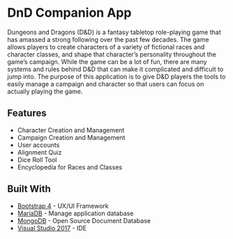 # DnD Companion App

Dungeons and Dragons (D&D) is a fantasy tabletop role-playing game that has amassed a strong following over the past few decades. The game allows players to create characters of a variety of fictional races and character classes, and shape that character’s personality throughout the game’s campaign. While the game can be a lot of fun, there are many systems and rules behind D&D that can make it complicated and difficult to jump into. The purpose of this application is to give D&D players the tools to easily manage a campaign and character so that users can focus on actually playing the game.

## Features
* Character Creation and Management
* Campaign Creation and Management
* User accounts 
* Alignment Quiz
* Dice Roll Tool
* Encyclopedia for Races and Classes

## Built With
* [Bootstrap 4](https://getbootstrap.com/) - UX/UI Framework
* [MariaDB](https://mariadb.org/) - Manage application database
* [MongoDB](https://www.mongodb.com/) - Open Source Document Database
* [Visual Studio 2017](https://visualstudio.microsoft.com/) - IDE
